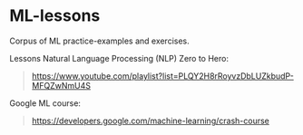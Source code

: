 # ML-lessons
Corpus of ML practice-examples and exercises. 

Lessons 
   Natural Language Processing (NLP) Zero to Hero:
> https://www.youtube.com/playlist?list=PLQY2H8rRoyvzDbLUZkbudP-MFQZwNmU4S

Google ML course:
> https://developers.google.com/machine-learning/crash-course
   
